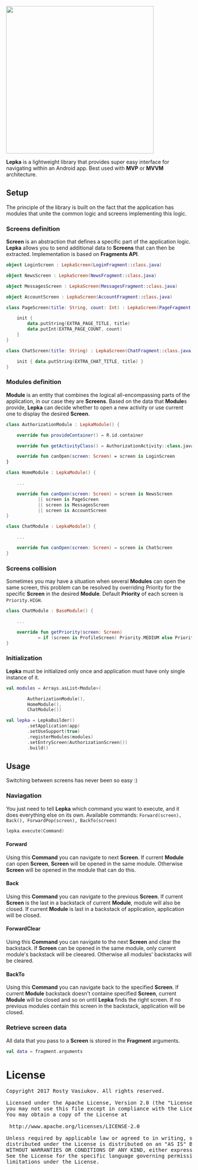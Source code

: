 <img width=400 src="https://github.com/rostdev/lepka/blob/master/graphics/img_lepka_logo.jpg" />

**Lepka** is a lightweight library that provides super easy interface for navigating within an Android app.
Best used with **MVP** or **MVVM** architecture.

## Setup 
The principle of the library is built on the fact that the application has modules that unite the common logic and screens implementing this logic.

### Screens definition 
**Screen** is an abstraction that defines a specific part of the application logic. **Lepka** allows you to send additional data to **Screens** that can then be extracted. Implementation is based on **Fragments API**.
```kotlin
object LoginScreen : LepkaScreen(LoginFragment::class.java)

object NewsScreen : LepkaScreen(NewsFragment::class.java)

object MessagesScreen : LepkaScreen(MessagesFragment::class.java)

object AccountScreen : LepkaScreen(AccountFragment::class.java)

class PageScreen(title: String, count: Int) : LepkaScreen(PageFragment::class.java) {

    init {
        data.putString(EXTRA_PAGE_TITLE, title)
        data.putInt(EXTRA_PAGE_COUNT, count)
    }
}

class ChatScreen(title: String) : LepkaScreen(ChatFragment::class.java) {

    init { data.putString(EXTRA_CHAT_TITLE, title) }
}
```

### Modules definition 
**Module** is an entity that combines the logical all-encompassing parts of the application, in our case they are **Screens**. Based on the data that **Module**s provide, **Lepka** can decide whether to open a new activity or use current one to display the desired **Screen**.
```kotlin
class AuthorizationModule : LepkaModule() {

    override fun provideContainer() = R.id.container

    override fun getActivityClass() = AuthorizationActivity::class.java

    override fun canOpen(screen: Screen) = screen is LoginScreen
}

class HomeModule : LepkaModule() {

    ...

    override fun canOpen(screen: Screen) = screen is NewsScreen
            || screen is PageScreen
            || screen is MessagesScreen
            || screen is AccountScreen
}

class ChatModule : LepkaModule() {

    ...

    override fun canOpen(screen: Screen) = screen is ChatScreen
}
```
### Screens collision
Sometimes you may have a situation when several **Modules** can open the same screen, this problem can be resolved by overriding Priority for the specific **Screen** in the desired **Module**. Default **Priority** of each screen is `Priority.HIGH`.
```kotlin
class ChatModule : BaseModule() {

    ...

    override fun getPriority(screen: Screen) 
            = if (screen is ProfileScreen) Priority.MEDIUM else Priority.HIGH
}
```

### Initialization 
**Lepka** must be initialized only once and application must have only single instance of it.
```kotlin
val modules = Arrays.asList<Module>(

        AuthorizationModule(),
        HomeModule(),
        ChatModule())

val lepka = LepkaBuilder()
        .setApplication(app)
        .setUseSupport(true)
        .registerModules(modules)
        .setEntryScreen(AuthorizationScreen())
        .build()
```

## Usage
Switching between screens has never been so easy :)

### Naviagation
You just need to tell **Lepka** which command you want to execute, and it does everything else on its own. Available commands: `Forward(screen), Back(), ForwardPop(screen), BackTo(screen)`
```kotlin
lepka.execute(Command)
```

#### Forward
Using this **Command** you can navigate to next **Screen**. If current **Module** can open **Screen**, **Screen** will be opened in the same module. Otherwise **Screen** will be opened in the module that can do this.

#### Back
Using this **Command** you can navigate to the previous **Screen**. If current **Screen** is the last in a backstack of current **Module**, module will also be closed. If current **Module** is last in a backstack of application, application will be closed.

#### ForwardClear
Using this **Command** you can navigate to the next **Screen** and clear the backstack. If **Screen** can be opened in the same module, only current module's backstack will be cleeared. Otherwise all modules' backstacks will be cleared.

#### BackTo
Using this **Command** you can navigate back to the specified **Screen**. If current **Module** backstack doesn't containe specified **Screen**, current **Module** will be closed and so on until **Lepka** finds the right screen. If no previous modules contain this screen in the backstack, application will be closed.  

### Retrieve screen data
All data that you pass to a **Screen** is stored in the **Fragment** arguments.
```kotlin
val data = fragment.arguments
```


License
=====================

<pre>
Copyright 2017 Rosty Vasiukov. All rights reserved.

Licensed under the Apache License, Version 2.0 (the "License");
you may not use this file except in compliance with the License.
You may obtain a copy of the License at

 http://www.apache.org/licenses/LICENSE-2.0
 
Unless required by applicable law or agreed to in writing, software
distributed under the License is distributed on an "AS IS" BASIS,
WITHOUT WARRANTIES OR CONDITIONS OF ANY KIND, either express or implied.
See the License for the specific language governing permissions and
limitations under the License.
</pre>

